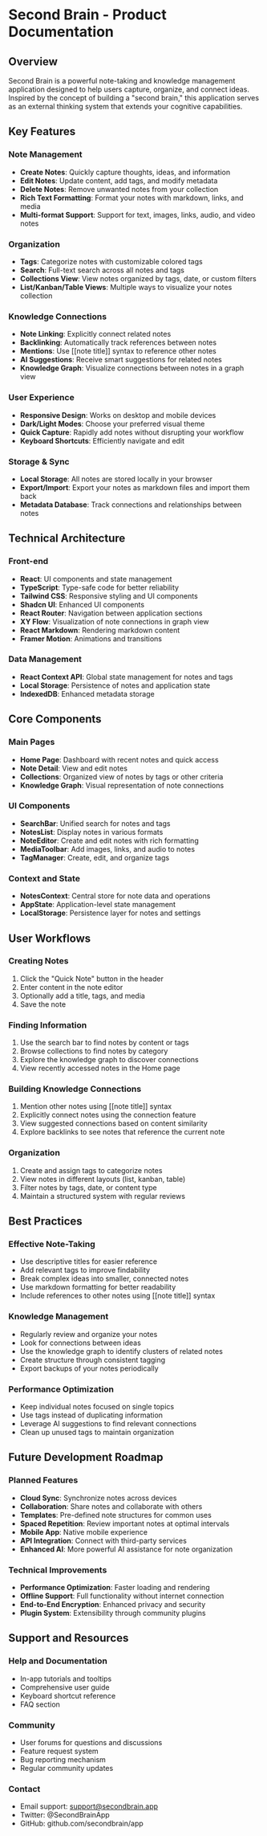 
# Second Brain - Product Documentation

## Overview

Second Brain is a powerful note-taking and knowledge management application designed to help users capture, organize, and connect ideas. Inspired by the concept of building a "second brain," this application serves as an external thinking system that extends your cognitive capabilities.

## Key Features

### Note Management
- **Create Notes**: Quickly capture thoughts, ideas, and information
- **Edit Notes**: Update content, add tags, and modify metadata
- **Delete Notes**: Remove unwanted notes from your collection
- **Rich Text Formatting**: Format your notes with markdown, links, and media
- **Multi-format Support**: Support for text, images, links, audio, and video notes

### Organization
- **Tags**: Categorize notes with customizable colored tags
- **Search**: Full-text search across all notes and tags
- **Collections View**: View notes organized by tags, date, or custom filters
- **List/Kanban/Table Views**: Multiple ways to visualize your notes collection

### Knowledge Connections
- **Note Linking**: Explicitly connect related notes
- **Backlinking**: Automatically track references between notes
- **Mentions**: Use [[note title]] syntax to reference other notes
- **AI Suggestions**: Receive smart suggestions for related notes
- **Knowledge Graph**: Visualize connections between notes in a graph view

### User Experience
- **Responsive Design**: Works on desktop and mobile devices
- **Dark/Light Modes**: Choose your preferred visual theme
- **Quick Capture**: Rapidly add notes without disrupting your workflow
- **Keyboard Shortcuts**: Efficiently navigate and edit

### Storage & Sync
- **Local Storage**: All notes are stored locally in your browser
- **Export/Import**: Export your notes as markdown files and import them back
- **Metadata Database**: Track connections and relationships between notes

## Technical Architecture

### Front-end
- **React**: UI components and state management
- **TypeScript**: Type-safe code for better reliability
- **Tailwind CSS**: Responsive styling and UI components
- **Shadcn UI**: Enhanced UI components
- **React Router**: Navigation between application sections
- **XY Flow**: Visualization of note connections in graph view
- **React Markdown**: Rendering markdown content
- **Framer Motion**: Animations and transitions

### Data Management
- **React Context API**: Global state management for notes and tags
- **Local Storage**: Persistence of notes and application state
- **IndexedDB**: Enhanced metadata storage

## Core Components

### Main Pages
- **Home Page**: Dashboard with recent notes and quick access
- **Note Detail**: View and edit notes
- **Collections**: Organized view of notes by tags or other criteria
- **Knowledge Graph**: Visual representation of note connections

### UI Components
- **SearchBar**: Unified search for notes and tags
- **NotesList**: Display notes in various formats
- **NoteEditor**: Create and edit notes with rich formatting
- **MediaToolbar**: Add images, links, and audio to notes
- **TagManager**: Create, edit, and organize tags

### Context and State
- **NotesContext**: Central store for note data and operations
- **AppState**: Application-level state management
- **LocalStorage**: Persistence layer for notes and settings

## User Workflows

### Creating Notes
1. Click the "Quick Note" button in the header
2. Enter content in the note editor
3. Optionally add a title, tags, and media
4. Save the note

### Finding Information
1. Use the search bar to find notes by content or tags
2. Browse collections to find notes by category
3. Explore the knowledge graph to discover connections
4. View recently accessed notes in the Home page

### Building Knowledge Connections
1. Mention other notes using [[note title]] syntax
2. Explicitly connect notes using the connection feature
3. View suggested connections based on content similarity
4. Explore backlinks to see notes that reference the current note

### Organization
1. Create and assign tags to categorize notes
2. View notes in different layouts (list, kanban, table)
3. Filter notes by tags, date, or content type
4. Maintain a structured system with regular reviews

## Best Practices

### Effective Note-Taking
- Use descriptive titles for easier reference
- Add relevant tags to improve findability
- Break complex ideas into smaller, connected notes
- Use markdown formatting for better readability
- Include references to other notes using [[note title]] syntax

### Knowledge Management
- Regularly review and organize your notes
- Look for connections between ideas
- Use the knowledge graph to identify clusters of related notes
- Create structure through consistent tagging
- Export backups of your notes periodically

### Performance Optimization
- Keep individual notes focused on single topics
- Use tags instead of duplicating information
- Leverage AI suggestions to find relevant connections
- Clean up unused tags to maintain organization

## Future Development Roadmap

### Planned Features
- **Cloud Sync**: Synchronize notes across devices
- **Collaboration**: Share notes and collaborate with others
- **Templates**: Pre-defined note structures for common uses
- **Spaced Repetition**: Review important notes at optimal intervals
- **Mobile App**: Native mobile experience
- **API Integration**: Connect with third-party services
- **Enhanced AI**: More powerful AI assistance for note organization

### Technical Improvements
- **Performance Optimization**: Faster loading and rendering
- **Offline Support**: Full functionality without internet connection
- **End-to-End Encryption**: Enhanced privacy and security
- **Plugin System**: Extensibility through community plugins

## Support and Resources

### Help and Documentation
- In-app tutorials and tooltips
- Comprehensive user guide
- Keyboard shortcut reference
- FAQ section

### Community
- User forums for questions and discussions
- Feature request system
- Bug reporting mechanism
- Regular community updates

### Contact
- Email support: support@secondbrain.app
- Twitter: @SecondBrainApp
- GitHub: github.com/secondbrain/app
